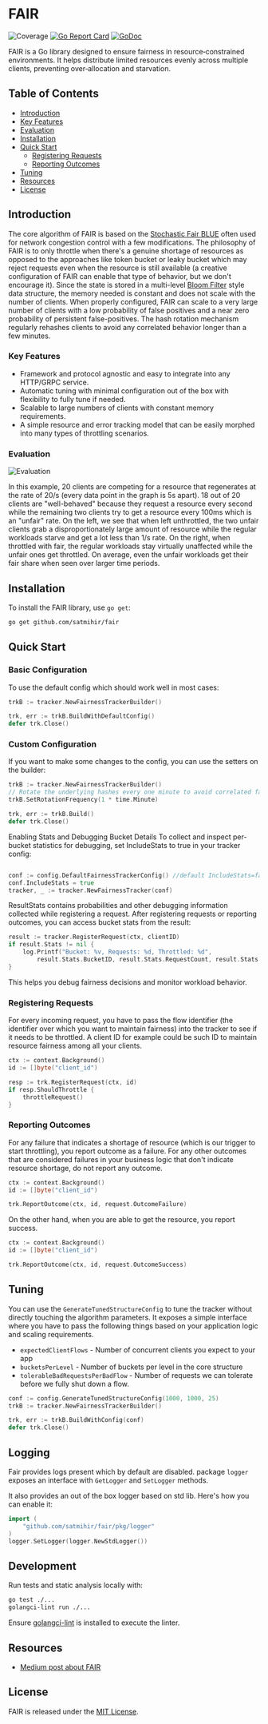 # FAIR
![Coverage](https://img.shields.io/badge/Coverage-94.4%25-brightgreen)
[![Go Report Card](https://goreportcard.com/badge/github.com/satmihir/fair)](https://goreportcard.com/report/github.com/satmihir/fair)
[![GoDoc](https://godoc.org/github.com/satmihir/fair?status.svg)](https://godoc.org/github.com/satmihir/fair)

FAIR is a Go library designed to ensure fairness in resource‑constrained environments. It helps distribute limited resources evenly across multiple clients, preventing over‑allocation and starvation.

## Table of Contents
- [Introduction](#introduction)
- [Key Features](#key-features)
- [Evaluation](#evaluation)
- [Installation](#installation)
- [Quick Start](#quick-start)
  - [Registering Requests](#registering-requests)
  - [Reporting Outcomes](#reporting-outcomes)
- [Tuning](#tuning)
- [Resources](#resources)
- [License](#license)

## Introduction

The core algorithm of FAIR is based on the [Stochastic Fair BLUE](https://rtcl.eecs.umich.edu/rtclweb/assets/publications/2001/feng2001fair.pdf) often used for network congestion control with a few modifications. The philosophy of FAIR is to only throttle when there's a genuine shortage of resources as opposed to the approaches like token bucket or leaky bucket which may reject requests even when the resource is still available (a creative configuration of FAIR can enable that type of behavior, but we don't encourage it). Since the state is stored in a multi-level [Bloom Filter](https://medium.com/p/e25942ab6093) style data structure, the memory needed is constant and does not scale with the number of clients. When properly configured, FAIR can scale to a very large number of clients with a low probability of false positives and a near zero probability of persistent false-positives. The hash rotation mechanism regularly rehashes clients to avoid any correlated behavior longer than a few minutes.

### Key Features

- Framework and protocol agnostic and easy to integrate into any HTTP/GRPC service.
- Automatic tuning with minimal configuration out of the box with flexibility to fully tune if needed.
- Scalable to large numbers of clients with constant memory requirements.
- A simple resource and error tracking model that can be easily morphed into many types of throttling scenarios.

### Evaluation

![Evaluation](eval.png)

In this example, 20 clients are competing for a resource that regenerates at the rate of 20/s (every data point in the graph is 5s apart). 18 out of 20 clients are "well-behaved" because they request a resource every second while the remaining two clients try to get a resource every 100ms which is an "unfair" rate. On the left, we see that when left unthrottled, the two unfair clients grab a disproportionately large amount of resource while the regular workloads starve and get a lot less than 1/s rate. On the right, when throttled with fair, the regular workloads stay virtually unaffected while the unfair ones get throttled. On average, even the unfair workloads get their fair share when seen over larger time periods.

## Installation

To install the FAIR library, use `go get`:

```bash
go get github.com/satmihir/fair
```

## Quick Start

### Basic Configuration

To use the default config which should work well in most cases:

```go
trkB := tracker.NewFairnessTrackerBuilder()

trk, err := trkB.BuildWithDefaultConfig()
defer trk.Close()
```

### Custom Configuration

If you want to make some changes to the config, you can use the setters on the builder:

```go
trkB := tracker.NewFairnessTrackerBuilder()
// Rotate the underlying hashes every one minute to avoid correlated false positives
trkB.SetRotationFrequency(1 * time.Minute)

trk, err := trkB.Build()
defer trk.Close()
```
Enabling Stats and Debugging Bucket Details
To collect and inspect per-bucket statistics for debugging, set IncludeStats to true in your tracker config:

```go

conf := config.DefaultFairnessTrackerConfig() //default IncludeStats=false
conf.IncludeStats = true
tracker, _ := tracker.NewFairnessTracker(conf)
```

ResultStats contains probabilities and other debugging information collected while registering a request.
After registering requests or reporting outcomes, you can access bucket stats from the result:

```go
result := tracker.RegisterRequest(ctx, clientID)
if result.Stats != nil {
    log.Printf("Bucket: %v, Requests: %d, Throttled: %d", 
        result.Stats.BucketID, result.Stats.RequestCount, result.Stats.ThrottledCount)
}
```

This helps you debug fairness decisions and monitor workload behavior.

### Registering Requests

For every incoming request, you have to pass the flow identifier (the identifier over which you want to maintain fairness) into the tracker to see if it needs to be throttled. A client ID for example could be such ID to maintain resource fairness among all your clients.

```go
ctx := context.Background()
id := []byte("client_id")

resp := trk.RegisterRequest(ctx, id)
if resp.ShouldThrottle {
    throttleRequest()
}
```

### Reporting Outcomes

For any failure that indicates a shortage of resource (which is our trigger to start throttling), you report outcome as a failure. For any other outcomes that are considered failures in your business logic that don't indicate resource shortage, do not report any outcome.

```go
ctx := context.Background()
id := []byte("client_id")

trk.ReportOutcome(ctx, id, request.OutcomeFailure)
```

On the other hand, when you are able to get the resource, you report success.

```go
ctx := context.Background()
id := []byte("client_id")

trk.ReportOutcome(ctx, id, request.OutcomeSuccess)
```

## Tuning

You can use the `GenerateTunedStructureConfig` to tune the tracker without directly touching the algorithm parameters. It exposes a simple interface where you have to pass the following things based on your application logic and scaling requirements.
- `expectedClientFlows` - Number of concurrent clients you expect to your app
- `bucketsPerLevel` - Number of buckets per level in the core structure
- `tolerableBadRequestsPerBadFlow` - Number of requests we can tolerate before we fully shut down a flow.

```go
conf := config.GenerateTunedStructureConfig(1000, 1000, 25)
trkB := tracker.NewFairnessTrackerBuilder()

trk, err := trkB.BuildWithConfig(conf)
defer trk.Close()
```

## Logging
Fair provides logs present which by default are disabled.
package `logger` exposes an interface with `GetLogger` and `SetLogger` methods.

It also provides an out of the box logger based on std lib. Here's how you can enable it:
```go
import (
	"github.com/satmihir/fair/pkg/logger"
)
logger.SetLogger(logger.NewStdLogger())
```

## Development

Run tests and static analysis locally with:

```bash
go test ./...
golangci-lint run ./...
```

Ensure [golangci-lint](https://github.com/golangci/golangci-lint) is installed to execute the linter.

## Resources

- [Medium post about FAIR](https://medium.com/p/8c3a54ecee35)

## License

FAIR is released under the [MIT License](LICENSE).
